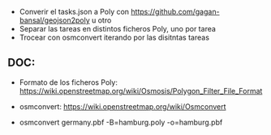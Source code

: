 * Converir el tasks.json a Poly con https://github.com/gagan-bansal/geojson2poly u otro
* Separar las tareas en distintos ficheros Poly, uno por tarea
* Trocear con osmconvert iterando por las disitntas tareas
 
DOC:
---

* Formato de los ficheros Poly: https://wiki.openstreetmap.org/wiki/Osmosis/Polygon_Filter_File_Format

* osmconvert: https://wiki.openstreetmap.org/wiki/Osmconvert
 * osmconvert germany.pbf -B=hamburg.poly -o=hamburg.pbf



